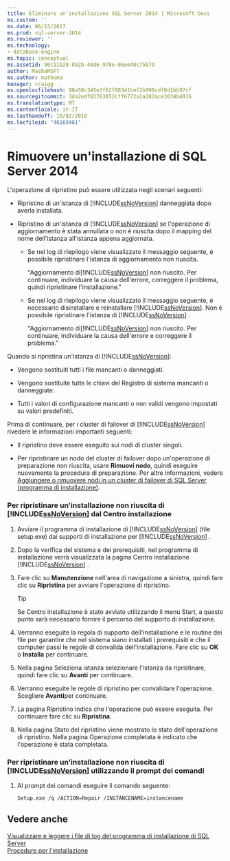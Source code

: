 ```yaml
---
title: Eliminare un'installazione SQL Server 2014 | Microsoft Docs
ms.custom: ''
ms.date: 06/13/2017
ms.prod: sql-server-2014
ms.reviewer: ''
ms.technology:
- database-engine
ms.topic: conceptual
ms.assetid: 90c11b28-892b-44d6-978e-0eee48c75b7d
author: MashaMSFT
ms.author: mathoma
manager: craigg
ms.openlocfilehash: 98a50c345e3f62f083d1bef2b998cdf8d1bb97cf
ms.sourcegitcommit: 3da2edf82763852cff6772a1a282ace3034b4936
ms.translationtype: MT
ms.contentlocale: it-IT
ms.lasthandoff: 10/02/2018
ms.locfileid: "48169481"
---
```

# <a name="drop-a-sql-server-2014-installation"></a>Rimuovere un'installazione di SQL Server 2014
  L'operazione di ripristino può essere utilizzata negli scenari seguenti:  
  
-   Ripristino di un'istanza di [!INCLUDE[ssNoVersion](../../includes/ssnoversion-md.md)] danneggiata dopo averla installata.  
  
-   Ripristino di un'istanza di [!INCLUDE[ssNoVersion](../../includes/ssnoversion-md.md)] se l'operazione di aggiornamento è stata annullata o non è riuscita dopo il mapping del nome dell'istanza all'istanza appena aggiornata.  
  
    -   Se nel log di riepilogo viene visualizzato il messaggio seguente, è possibile ripristinare l'istanza di aggiornamento non riuscita.  
  
         "Aggiornamento di[!INCLUDE[ssNoVersion](../../includes/ssnoversion-md.md)] non riuscito. Per continuare, individuare la causa dell'errore, correggere il problema, quindi ripristinare l'installazione."  
  
    -   Se nel log di riepilogo viene visualizzato il messaggio seguente, è necessario disinstallare e reinstallare [!INCLUDE[ssNoVersion](../../includes/ssnoversion-md.md)]. Non è possibile ripristinare l'istanza di [!INCLUDE[ssNoVersion](../../includes/ssnoversion-md.md)] .  
  
         "Aggiornamento di[!INCLUDE[ssNoVersion](../../includes/ssnoversion-md.md)] non riuscito. Per continuare, individuare la causa dell'errore e correggere il problema."  
  
 Quando si ripristina un'istanza di [!INCLUDE[ssNoVersion](../../includes/ssnoversion-md.md)]:  
  
-   Vengono sostituiti tutti i file mancanti o danneggiati.  
  
-   Vengono sostituite tutte le chiavi del Registro di sistema mancanti o danneggiate.  
  
-   Tutti i valori di configurazione mancanti o non validi vengono impostati su valori predefiniti.  
  
 Prima di continuare, per i cluster di failover di [!INCLUDE[ssNoVersion](../../includes/ssnoversion-md.md)] rivedere le informazioni importanti seguenti:  
  
-   Il ripristino deve essere eseguito sui nodi di cluster singoli.  
  
-   Per ripristinare un nodo del cluster di failover dopo un'operazione di preparazione non riuscita, usare **Rimuovi nodo**, quindi eseguire nuovamente la procedura di preparazione. Per altre informazioni, vedere [Aggiungere o rimuovere nodi in un cluster di failover di SQL Server &#40;programma di installazione&#41;](../../sql-server/failover-clusters/install/add-or-remove-nodes-in-a-sql-server-failover-cluster-setup.md).  
  
### <a name="to-repair-a-failed-installation-of-includessnoversionincludesssnoversion-mdmd-from-the-installation-center"></a>Per ripristinare un'installazione non riuscita di [!INCLUDE[ssNoVersion](../../includes/ssnoversion-md.md)] dal Centro installazione  
  
1.  Avviare il programma di installazione di [!INCLUDE[ssNoVersion](../../includes/ssnoversion-md.md)] (file setup.exe) dai supporti di installazione per [!INCLUDE[ssNoVersion](../../includes/ssnoversion-md.md)] .  
  
2.  Dopo la verifica del sistema e dei prerequisiti, nel programma di installazione verrà visualizzata la pagina Centro installazione [!INCLUDE[ssNoVersion](../../includes/ssnoversion-md.md)] .  
  
3.  Fare clic su **Manutenzione** nell'area di navigazione a sinistra, quindi fare clic su **Ripristina** per avviare l'operazione di ripristino.  
  
    > [!TIP]  
    >  Se Centro installazione è stato avviato utilizzando il menu Start, a questo punto sarà necessario fornire il percorso del supporto di installazione.  
  
4.  Verranno eseguite la regola di supporto dell'installazione e le routine dei file per garantire che nel sistema siano installati i prerequisiti e che il computer passi le regole di convalida dell'installazione. Fare clic su **OK** o **Installa** per continuare.  
  
5.  Nella pagina Seleziona istanza selezionare l'istanza da ripristinare, quindi fare clic su **Avanti** per continuare.  
  
6.  Verranno eseguite le regole di ripristino per convalidare l'operazione. Scegliere **Avanti**per continuare.  
  
7.  La pagina Ripristino indica che l'operazione può essere eseguita. Per continuare fare clic su **Ripristina**.  
  
8.  Nella pagina Stato del ripristino viene mostrato lo stato dell'operazione di ripristino. Nella pagina Operazione completata è indicato che l'operazione è stata completata.  
  
### <a name="to-repair-a-failed-installation-of-includessnoversionincludesssnoversion-mdmd-using-command-prompt"></a>Per ripristinare un'installazione non riuscita di [!INCLUDE[ssNoVersion](../../includes/ssnoversion-md.md)] utilizzando il prompt dei comandi  
  
1.  Al prompt dei comandi eseguire il comando seguente:  
  
    ```  
    Setup.exe /q /ACTION=Repair /INSTANCENAME=instancename  
    ```  
  
## <a name="see-also"></a>Vedere anche  
 [Visualizzare e leggere i file di log del programma di installazione di SQL Server](view-and-read-sql-server-setup-log-files.md)   
 [Procedure per l'installazione](../../sql-server/install/installation-how-to-topics.md)  
  
  

